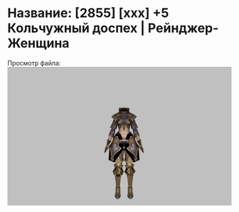 # Название: [2855] [xxx] +5 Кольчужный доспех | Рейнджер-Женщина

Просмотр файла:
![p030002.png](p030002.png)
